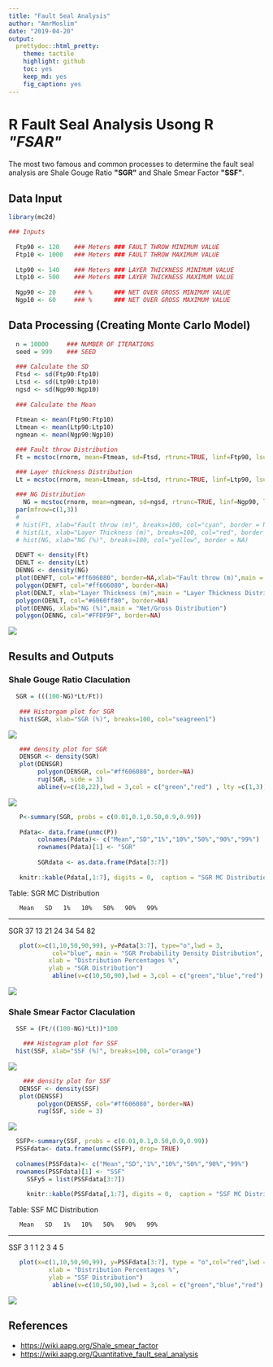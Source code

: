 ```yaml
---
title: "Fault Seal Analysis"
author: "AmrMoslim"
date: "2019-04-20"
output:
  prettydoc::html_pretty:
    theme: tactile
    highlight: github
    toc: yes
    keep_md: yes
    fig_caption: yes
---
```





# R Fault Seal Analysis Usong R  _"FSAR"_

The most two famous and common processes to determine the fault seal analysis are Shale Gouge Ratio **"SGR"** and Shale Smear Factor **"SSF"**.

## Data Input


```r
library(mc2d)

### Inputs
  
  Ftp90 <- 120    ### Meters ### FAULT THROW MINIMUM VALUE
  Ftp10 <- 1000   ### Meters ### FAULT THROW MAXIMUM VALUE
  
  Ltp90 <- 140    ### Meters ### LAYER THICKNESS MINIMUM VALUE
  Ltp10 <- 500    ### Meters ### LAYER THICKNESS MAXIMUM VALUE
  
  Ngp90 <- 20     ### %      ### NET OVER GROSS MINIMUM VALUE
  Ngp10 <- 60     ### %      ### NET OVER GROSS MAXIMUM VALUE
```

## Data Processing (Creating Monte Carlo Model)

```r
  n = 10000     ### NUMBER OF ITERATIONS
  seed = 999    ### SEED 
  
  ### Calculate the SD 
  Ftsd <- sd(Ftp90:Ftp10)
  Ltsd <- sd(Ltp90:Ltp10)
  ngsd <- sd(Ngp90:Ngp10)
  
  ### Calculate the Mean 
  
  Ftmean <- mean(Ftp90:Ftp10)
  Ltmean <- mean(Ltp90:Ltp10)
  ngmean <- mean(Ngp90:Ngp10)

  ### Fault throw Distribution
  Ft = mcstoc(rnorm, mean=Ftmean, sd=Ftsd, rtrunc=TRUE, linf=Ftp90, lsup=Ftp10, seed = seed, nsv= n )

  ### Layer thickness Distribution
  Lt = mcstoc(rnorm, mean=Ltmean, sd=Ltsd, rtrunc=TRUE, linf=Ltp90, lsup=Ltp10, seed = seed, nsv= n )
  
  ### NG Distribution
    NG = mcstoc(rnorm, mean=ngmean, sd=ngsd, rtrunc=TRUE, linf=Ngp90, lsup=Ngp10, seed = seed, nsv= n)
  par(mfrow=c(1,3))
  # 
  # hist(Ft, xlab="Fault throw (m)", breaks=100, col="cyan", border = NA)
  # hist(Lt, xlab="Layer Thickness (m)", breaks=100, col="red", border = NA)
  # hist(NG, xlab="NG (%)", breaks=100, col="yellow", border = NA)
  
  DENFT <- density(Ft) 
  DENLT <- density(Lt)
  DENNG <- density(NG)
  plot(DENFT, col="#ff606080", border=NA,xlab="Fault throw (m)",main = "Fault Throw Distribution") 
  polygon(DENFT, col="#ff606080", border=NA)
  plot(DENLT, xlab="Layer Thickness (m)",main = "Layer Thickness Distribution")
  polygon(DENLT, col="#6060ff80", border=NA)
  plot(DENNG, xlab="NG (%)",main = "Net/Gross Distribution")
  polygon(DENNG, col="#FFDF9F", border=NA)
```

<img src="FSA_files/figure-html/Processing-1.png" style="display: block; margin: auto;" />

## Results and Outputs
### Shale Gouge Ratio Claculation


```r
  SGR = (((100-NG)*Lt/Ft))
  
   ### Historgam plot for SGR
   hist(SGR, xlab="SGR (%)", breaks=100, col="seagreen1")
```

<img src="FSA_files/figure-html/SGROutputs-1.png" style="display: block; margin: auto;" />

```r
   ### density plot for SGR
   DENSGR <- density(SGR)
   plot(DENSGR) 
        polygon(DENSGR, col="#ff606080", border=NA)
        rug(SGR, side = 3)
        abline(v=c(18,22),lwd = 3,col = c("green","red") , lty =c(1,3))
```

<img src="FSA_files/figure-html/SGROutputs-2.png" style="display: block; margin: auto;" />

```r
   P<-summary(SGR, probs = c(0.01,0.1,0.50,0.9,0.99))
   
   Pdata<- data.frame(unmc(P))
        colnames(Pdata)<- c("Mean","SD","1%","10%","50%","90%","99%")
        rownames(Pdata)[1] <- "SGR"
        
        SGRdata <- as.data.frame(Pdata[3:7])
   
   knitr::kable(Pdata[,1:7], digits = 0,  caption = "SGR MC Distribution ",booktabs = TRUE)
```



Table: SGR MC Distribution 

       Mean   SD   1%   10%   50%   90%   99%
----  -----  ---  ---  ----  ----  ----  ----
SGR      37   13   21    24    34    54    82

```r
   plot(x=c(1,10,50,90,99), y=Pdata[3:7], type="o",lwd = 3,
            col="blue", main = "SGR Probability Density Distribution",
           xlab = "Distribution Percentages %",
           ylab = "SGR Distribution")
            abline(v=c(10,50,90),lwd = 3,col = c("green","blue","red") , lty =c(1,2,3))
```

<img src="FSA_files/figure-html/SGROutputs-3.png" style="display: block; margin: auto;" />

### Shale Smear Factor Claculation

```r
  SSF = (Ft/((100-NG)*Lt))*100

    ### Histogram plot for SSF
  hist(SSF, xlab="SSF (%)", breaks=100, col="orange")
```

<img src="FSA_files/figure-html/SSFOutputs-1.png" style="display: block; margin: auto;" />

```r
    ### density plot for SSF
   DENSSF <- density(SSF)
   plot(DENSSF) 
        polygon(DENSSF, col="#ff606080", border=NA)
        rug(SSF, side = 3)
```

<img src="FSA_files/figure-html/SSFOutputs-2.png" style="display: block; margin: auto;" />

```r
  SSFP<-summary(SSF, probs = c(0.01,0.1,0.50,0.9,0.99))
  PSSFdata<- data.frame(unmc(SSFP), drop= TRUE)
  
  colnames(PSSFdata)<- c("Mean","SD","1%","10%","50%","90%","99%")
  rownames(PSSFdata)[1] <- "SSF"
     SSFy5 = list(PSSFdata[3:7])
    
     knitr::kable(PSSFdata[,1:7], digits = 0,  caption = "SSF MC Distribution ",booktabs = TRUE)
```



Table: SSF MC Distribution 

       Mean   SD   1%   10%   50%   90%   99%
----  -----  ---  ---  ----  ----  ----  ----
SSF       3    1    1     2     3     4     5

```r
   plot(x=c(1,10,50,90,99), y=PSSFdata[3:7], type = "o",col="red",lwd = 3, main = "SSF Probability Density Distribution",
           xlab = "Distribution Percentages %",
           ylab = "SSF Distribution") 
            abline(v=c(10,50,90),lwd = 3,col = c("green","blue","red") , lty =c(1,2,3))
```

<img src="FSA_files/figure-html/SSFOutputs-3.png" style="display: block; margin: auto;" />

## References 

 - <https://wiki.aapg.org/Shale_smear_factor>  
 - <https://wiki.aapg.org/Quantitative_fault_seal_analysis>  
 
 
